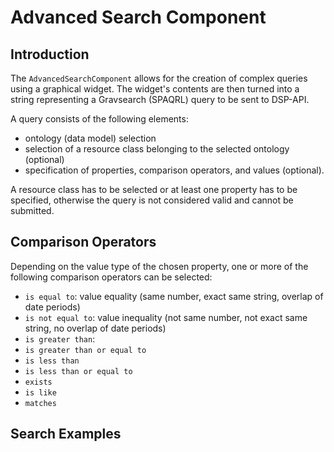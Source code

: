 # Advanced Search Component

## Introduction

The `AdvancedSearchComponent` allows for the creation of complex queries using a graphical widget.
The widget's contents are then turned into a string representing a Gravsearch (SPAQRL) query to be sent to DSP-API.

A query consists of the following elements:
- ontology (data model) selection
- selection of a resource class belonging to the selected ontology (optional)
- specification of properties, comparison operators, and values (optional).

A resource class has to be selected or at least one property has to be specified,
otherwise the query is not considered valid and cannot be submitted.

## Comparison Operators

Depending on the value type of the chosen property,
one or more of the following comparison operators can be selected:

- `is equal to`: value equality (same number, exact same string, overlap of date periods)
- `is not equal to`: value inequality (not same number, not exact same string, no overlap of date periods)
- `is greater than`:
- `is greater than or equal to`
- `is less than`
- `is less than or equal to`
- `exists`
- `is like`
- `matches`


## Search Examples

###



###

